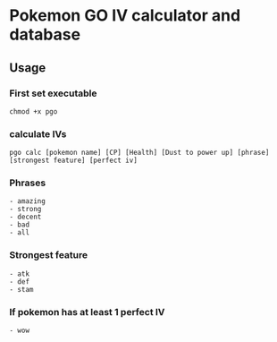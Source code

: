 # Pokemon GO IV calculator and database
## Usage

### First set executable
    chmod +x pgo

### calculate IVs
    pgo calc [pokemon name] [CP] [Health] [Dust to power up] [phrase] [strongest feature] [perfect iv]

### Phrases
    - amazing
    - strong
    - decent
    - bad
    - all

### Strongest feature
    - atk
    - def
    - stam

### If pokemon has at least 1 perfect IV
    - wow